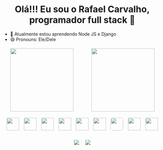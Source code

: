 <style>
  h1 {
    text-align: center;
  }

  .flask {
    background-color: #fff;
    border-radius:5px
  }
  .stats {
    margin: 20px 0;
    align: center;
    display: flex;
    flex-wrap: wrap;
    justify-content: space-around;
    gap: 10px;
  }

  .stats > * {

  }

  .skills > * {
    height: 100%;
  }

  .skills {
    display: flex;
    gap: 15px;
    margin-bottom: 30px;
    justify-content: center

  }
  .skills > *{
    height: 40px;
  }

  .social {
    display: flex;
    gap: 20px;
    justify-content: center
  }

</style>

<h1>Olá!!! Eu sou o Rafael Carvalho, programador full stack 👋
</h1>

- 🌱 Atualmente estou aprendendo Node JS e Django
- 😄 Pronouns: Ele/Dele

<div class="stats">
  <!-- <a href="https://github.com/rafaelocdev"> -->
  <img height="200em" src="https://github-readme-stats.vercel.app/api?username=rafaelocdev&show_icons=true&theme=tokyonight&include_all_commits=true&count_private=true"/>
  <img height="200em" src="https://github-readme-stats.vercel.app/api/top-langs/?username=rafaelocdev&layout=compact&langs_count=7&theme=tokyonight"/>
</div>

<div class="skills">
  <img class="" src="https://cdn.jsdelivr.net/gh/devicons/devicon/icons/javascript/javascript-original.svg" />
  <img class="" src="https://cdn.jsdelivr.net/gh/devicons/devicon/icons/html5/html5-original.svg" />
  <img class="" src="https://cdn.jsdelivr.net/gh/devicons/devicon/icons/css3/css3-original.svg" />
  <img class="" src="https://cdn.jsdelivr.net/gh/devicons/devicon/icons/react/react-original.svg" />
  <img class="" src="https://cdn.jsdelivr.net/gh/devicons/devicon/icons/typescript/typescript-original.svg" />          
  <img class="" src="https://cdn.jsdelivr.net/gh/devicons/devicon/icons/python/python-original.svg" />
  <img class=" flask" src="https://cdn.jsdelivr.net/gh/devicons/devicon/icons/flask/flask-original.svg" />
  <img class="" src="https://cdn.jsdelivr.net/gh/devicons/devicon/icons/git/git-original.svg" />
  <img class="" src="https://cdn.jsdelivr.net/gh/devicons/devicon/icons/linux/linux-original.svg" />

<!-- ![Anurag's GitHub stats](https://github-readme-stats.vercel.app/api?username=rafaelocdev&show_icons=true&theme=tokyonight)

[![Top Langs](https://github-readme-stats.vercel.app/api/top-langs/?username=rafaelocdev&show_icons=true&theme=tokyonight&layout=compact)](https://github.com/anuraghazra/github-readme-stats) -->

</div>

<div class="social"> 
  <a href="https://www.linkedin.com/in/rafaelo-oliveira-carvalho/" target="_blank"><img src="https://img.shields.io/badge/-LinkedIn-%230077B5?style=for-the-badge&logo=linkedin&logoColor=white" target="_blank"></a> 
  <a href="mailto:rafaeloc.dev@gmail.com" target="_blank"><img src="https://img.shields.io/badge/Gmail-D14836?style=for-the-badge&logo=gmail&logoColor=white" target="_blank"></a> 
 
  <!-- ![Snake animation](https://github.com/rafaballerini/rafaballerini/blob/output/github-contribution-grid-snake.svg) -->
 
</div>

<!-- ![<img src='https://img.shields.io/badge/LinkedIn-0077B5?style=for-the-badge&logo=linkedin&logoColor=white' alt='Linkedin' height='30'>](https://www.linkedin.com/in/rafaelo-oliveira-carvalho/)

![<img src='https://img.shields.io/badge/Codewars-B1361E?style=for-the-badge&logo=Codewars&logoColor=white' alt='codewars' height='30'>](https://www.codewars.com/users/rafaelcarvalho) -->
